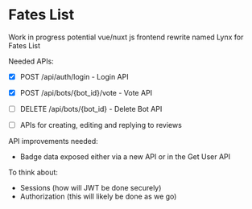 # Fates List

Work in progress potential vue/nuxt js frontend rewrite named Lynx for Fates List

Needed APIs:

- [X] POST /api/auth/login - Login API

- [X] POST /api/bots/{bot_id}/vote - Vote API

- [ ] DELETE /api/bots/{bot_id} - Delete Bot API

- [ ] APIs for creating, editing and replying to reviews

API improvements needed:

- Badge data exposed either via a new API or in the Get User API

To think about:

- Sessions (how will JWT be done securely)
- Authorization (this will likely be done as we go)
